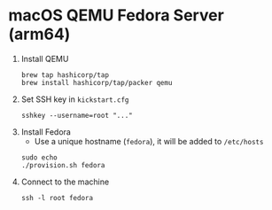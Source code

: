 # macOS QEMU Fedora Server (arm64)

1. Install QEMU
   ```
   brew tap hashicorp/tap
   brew install hashicorp/tap/packer qemu
   ```
1. Set SSH key in `kickstart.cfg`
   ```
   sshkey --username=root "..."
   ```
1. Install Fedora
   - Use a unique hostname (`fedora`), it will be added to `/etc/hosts`
   ```
   sudo echo
   ./provision.sh fedora
   ```
1. Connect to the machine
   ```
   ssh -l root fedora
   ```
